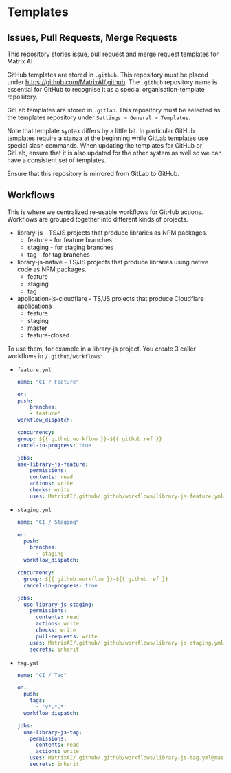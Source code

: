 # Templates

## Issues, Pull Requests, Merge Requests

This repository stories issue, pull request and merge request templates for Matrix AI

GitHub templates are stored in `.github`. This repository must be placed under https://github.com/MatrixAI/.github. The `.github` repository name is essential for GitHub to recognise it as a special organisation-template repository.

GitLab templates are stored in `.gitlab`. This repository must be selected as the templates repository under `Settings > General > Templates`.

Note that template syntax differs by a little bit. In particular GitHub templates require a stanza at the beginning while GitLab templates use special slash commands. When updating the templates for GitHub or GitLab, ensure that it is also updated for the other system as well so we can have a consistent set of templates.

Ensure that this repository is mirrored from GitLab to GitHub.

## Workflows

This is where we centralized re-usable workflows for GitHub actions. Workflows
are grouped together into different kinds of projects.

* library-js - TS/JS projects that produce libraries as NPM packages.
  - feature - for feature branches
  - staging - for staging branches
  - tag - for tag branches
* library-js-native - TS/JS projects that produce libraries using native code as NPM packages.
  - feature
  - staging
  - tag
* application-js-cloudflare - TS/JS projects that produce Cloudflare applications
  - feature
  - staging
  - master
  - feature-closed

To use them, for example in a library-js project. You create 3 caller workflows
in `/.github/workflows`:

* `feature.yml`
  ```yml
  name: "CI / Feature"

  on:
  push:
      branches:
      - feature*
  workflow_dispatch:

  concurrency:
  group: ${{ github.workflow }}-${{ github.ref }}
  cancel-in-progress: true

  jobs:
  use-library-js-feature:
      permissions:
      contents: read
      actions: write
      checks: write
      uses: MatrixAI/.github/.github/workflows/library-js-feature.yml@master
  ```
* `staging.yml`
  ```yml
  name: "CI / Staging"
  
  on:
    push:
      branches:
        - staging
    workflow_dispatch:
  
  concurrency:
    group: ${{ github.workflow }}-${{ github.ref }}
    cancel-in-progress: true
  
  jobs:
    use-library-js-staging:
      permissions:
        contents: read
        actions: write
        checks: write
        pull-requests: write
      uses: MatrixAI/.github/.github/workflows/library-js-staging.yml@master
      secrets: inherit
  ```
* `tag.yml`
  ```yml
  name: "CI / Tag"
  
  on:
    push:
      tags:
        - 'v*.*.*'
    workflow_dispatch:
  
  jobs:
    use-library-js-tag:
      permissions:
        contents: read
        actions: write
      uses: MatrixAI/.github/.github/workflows/library-js-tag.yml@master
      secrets: inherit
  ```
